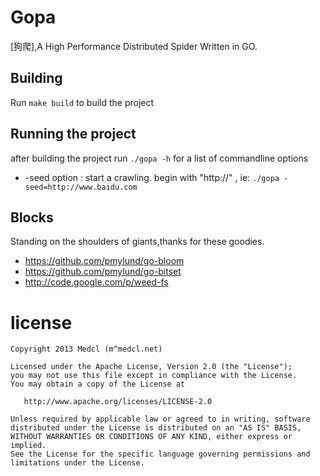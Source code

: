 # Gopa #
[狗爬],A High Performance Distributed  Spider Written in GO.


## Building ##
Run `make build` to build the project

## Running the project ##

after building the project run `./gopa -h` for a list of commandline options

* -seed option : start a crawling. begin with "http://" , ie: `./gopa -seed=http://www.baidu.com`



## Blocks ##

Standing on the shoulders of giants,thanks for these goodies.

* https://github.com/pmylund/go-bloom
* https://github.com/pmylund/go-bitset
* http://code.google.com/p/weed-fs


license
=======
    Copyright 2013 Medcl (m^medcl.net)

    Licensed under the Apache License, Version 2.0 (the "License");
    you may not use this file except in compliance with the License.
    You may obtain a copy of the License at

       http://www.apache.org/licenses/LICENSE-2.0

    Unless required by applicable law or agreed to in writing, software
    distributed under the License is distributed on an "AS IS" BASIS,
    WITHOUT WARRANTIES OR CONDITIONS OF ANY KIND, either express or implied.
    See the License for the specific language governing permissions and
    limitations under the License.